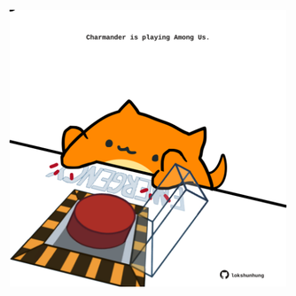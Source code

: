 <!-- built at 18/08/2023, 09:00:47 UTC -->
<p align="center">
  <img width="500" height="500" src="./ReadmeImage.svg">
</p>
